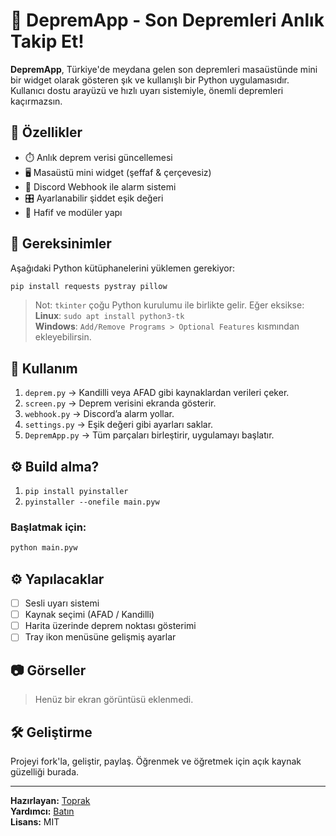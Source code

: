# 📡 DepremApp - Son Depremleri Anlık Takip Et!

**DepremApp**, Türkiye'de meydana gelen son depremleri masaüstünde mini bir widget olarak gösteren şık ve kullanışlı bir Python uygulamasıdır. Kullanıcı dostu arayüzü ve hızlı uyarı sistemiyle, önemli depremleri kaçırmazsın.

## 🚀 Özellikler

- ⏱️ Anlık deprem verisi güncellemesi  
- 🖥️ Masaüstü mini widget (şeffaf & çerçevesiz)  
- 🔔 Discord Webhook ile alarm sistemi  
- 🎛️ Ayarlanabilir şiddet eşik değeri  
- 🧪 Hafif ve modüler yapı  

## 🧰 Gereksinimler

Aşağıdaki Python kütüphanelerini yüklemen gerekiyor:

```bash
pip install requests pystray pillow
```

> Not: `tkinter` çoğu Python kurulumu ile birlikte gelir. Eğer eksikse:  
> **Linux**: `sudo apt install python3-tk`  
> **Windows**: `Add/Remove Programs > Optional Features` kısmından ekleyebilirsin.

## 🔧 Kullanım

1. `deprem.py` → Kandilli veya AFAD gibi kaynaklardan verileri çeker.  
2. `screen.py` → Deprem verisini ekranda gösterir.  
3. `webhook.py` → Discord’a alarm yollar.  
4. `settings.py` → Eşik değeri gibi ayarları saklar.  
5. `DepremApp.py` → Tüm parçaları birleştirir, uygulamayı başlatır.

## ⚙️ Build alma?
1. `pip install pyinstaller`
2. `pyinstaller --onefile main.pyw`

### Başlatmak için:

```bash
python main.pyw
```

## ⚙️ Yapılacaklar

- [ ] Sesli uyarı sistemi  
- [ ] Kaynak seçimi (AFAD / Kandilli)  
- [ ] Harita üzerinde deprem noktası gösterimi  
- [ ] Tray ikon menüsüne gelişmiş ayarlar  

## 📷 Görseller

> Henüz bir ekran görüntüsü eklenmedi.

## 🛠️ Geliştirme

Projeyi fork'la, geliştir, paylaş. Öğrenmek ve öğretmek için açık kaynak güzelliği burada.

---

**Hazırlayan:** [Toprak](https://github.com/TPashaxrd)  
**Yardımcı:** [Batın](https://github.com/Batin-dev)  
**Lisans:** MIT
```